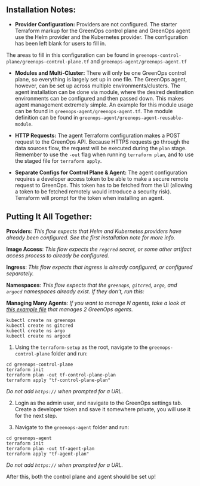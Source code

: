 ## Installation Notes:

- **Provider Configuration:** Providers are not configured. The starter Terraform markup for the GreenOps control plane and GreenOps agent use the Helm provider and the Kubernetes provider. The configuration has been left blank for users to fill in.

The areas to fill in this configuration can be found in `greenops-control-plane/greenops-control-plane.tf` and `greenops-agent/greenops-agent.tf`

- **Modules and Multi-Cluster:** There will only be one GreenOps control plane, so everything is largely set up in one file. The GreenOps agent, however, can be set up across multiple environments/clusters. The agent installation can be done via module, where the desired destination environments can be configured and then passed down. This makes agent management extremely simple. An example for this module usage can be found in `greenops-agent/greenops-agent.tf`. The module definition can be found in `greenops-agent/greenops-agent-reusable-module`.

- **HTTP Requests:** The agent Terraform configuration makes a POST request to the GreenOps API. Because HTTPS requests go through the data sources flow, the request will be executed during the `plan` stage. Remember to use the `-out` flag when running `terraform plan`, and to use the staged file for `terraform apply`.

- **Separate Configs for Control Plane & Agent:** The agent configuration requires a developer access token to be able to make a secure remote request to GreenOps. This token has to be fetched from the UI (allowing a token to be fetched remotely would introduce a security risk). Terraform will prompt for the token when installing an agent.

## Putting It All Together:

**Providers**: *This flow expects that Helm and Kubernetes providers have already been configured. See the first installation note for more info.*

**Image Access**: *This flow expects the `regcred` secret, or some other artifact access process to already be configured.*

**Ingress**: *This flow expects that ingress is already configured, or configured separately.*

**Namespaces**: *This flow expects that the `greenops`, `gitcred`, `argo`, and `argocd` namespaces already exist. If they don't, run this:*

**Managing Many Agents**: *If you want to manage N agents, take a look at [this example file](greenops-agent/examples/multi-cluster-example.tf) that manages 2 GreenOps agents.*
```
kubectl create ns greenops
kubectl create ns gitcred
kubectl create ns argo
kubectl create ns argocd
```

1. Using the `terraform-setup` as the root, navigate to the `greenops-control-plane` folder and run:
```
cd greenops-control-plane
terraform init
terraform plan -out tf-control-plane-plan
terraform apply "tf-control-plane-plan"
```
*Do not add `https://` when prompted for a URL.*

2. Login as the admin user, and navigate to the GreenOps settings tab. Create a developer token and save it somewhere private, you will use it for the next step.

3. Navigate to the `greenops-agent` folder and run:
```
cd greenops-agent
terraform init
terraform plan -out tf-agent-plan
terraform apply "tf-agent-plan"
```
*Do not add `https://` when prompted for a URL.*

After this, both the control plane and agent should be set up!
